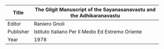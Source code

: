 |Title | The Gilgit Manuscript of the Sayanasanavastu and the Adhikaranavastu 
| --- | --- 
|Editor | Raniero Gnoli
|Publisher | Istituto Italiano Per Il Medio Ed Estremo Oriente
|Year | 1978